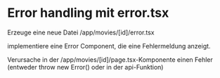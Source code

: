 # Error handling mit error.tsx

Erzeuge eine neue Datei /app/movies/[id]/error.tsx

implementiere eine Error Component, die eine Fehlermeldung anzeigt.

Verursache in der /app/movies/[id]/page.tsx-Komponente einen Fehler (entweder throw new Error() oder in der api-Funktion)
